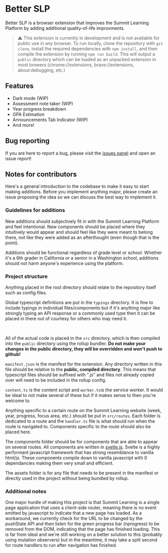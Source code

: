 # Better SLP

Better SLP is a browser extension that improves the Summit Learning Platform by adding additional quality-of-life improvments.

> :warning: This extension is currently in development and is not avaliable for public use in any browser. To run locally, clone the repository with `git clone`, install the required dependencies with `npm install`, and then compile the extension by running `npm run build`. This will output a `public` directory which can be loaded as an unpacked extension in most browers (chrome://extensions, brave://extensions, about:debugging, etc.)

## Features

- Dark mode (WIP)
- Assessment note taker (WIP)
- Year progress breakdown
- GPA Estimation
- Announcements Tab Indicator (WIP)
- And more!

## Bug reporting

If you are here to report a bug, please visit the [issues panel](https://github.com/GavHern/better-slp/issues) and open an issue report!

## Notes for contributors

Here's a general introduction to the codebase to make it easy to start making additions. Before you implement anything major, please create an issue proposing the idea so we can discuss the best way to implement it.

### Guidelines for additions

New additions should subjectively fit in with the Summit Learning Platform and feel intentional. New components should be placed where they intuitively would appear and should feel like they were meant to belong there, not like they were added as an afterthought (even though that is the point).

Additions should be functional regardless of grade level or school. Whether it's a 6th grader in California or a senior in a Washington school, additions should not harm anyone's experience using the platform.

### Project structure

Anything placed in the root directory should relate to the repository itself such as config files.

Global typescript definitions are put in the `typings` directory. It is fine to include typings in individual files/components but if it's anything major like strongly typing an API response or a commonly used type then it can be placed in there out of courtesy for others who may need it.

<br>

All of the actual code is placed in the `src` directory, which is then compiled into the `public` directory using the rollup bundler. **Do not make your changes in the public directory, they will be overridden and won't push to github!**

`manifest.json` is the manifest for the extension. Any directory written in this file should be relative to the **public, compiled directory**. This means that typescript files should be suffixed with ".js" and files not already copied over will need to be included in the rollup config.

`content.ts` is the content script and `worker.ts`is the service worker. It would be ideal to not make several of these but if it makes sense to then you're welcome to.

Anything specific to a certain route on the Summit Learning website (week, year, progress, focus area, etc.) should be put in `src/routes`. Each folder is dedicated to a route and the `handler.ts` file is what should run when the route is navigated to. Components specific to the route should also be placed here.

The components folder should be for components that are able to appear on several routes. All components are written in [svelte.js](https://svelte.dev). Svelte is a highly performant javascript framework that has strong resemblance to vanilla html/js. These components compile down to vanilla javascript with 0 dependancies making them very small and efficient.

The assets folder is for any file that needs to be present in the manifest or directly used in the project without being bundled by rollup.

### Additional notes

One major hurdle of making this project is that Summit Learning is a single page application that uses a client-side router, meaning there is no event emitted by javascript to indicate that a new page has loaded. As a workaround, we currently check for the URL to be changed by the pushState API and then listen for the green progress bar (nprogress) to be removed from the DOM, indicating that the page has finished loading. This is far from ideal and we're still working on a better solution to this (probably using mutation observers) but in the meantime, it may take a split second for route handlers to run after navigation has finished.
